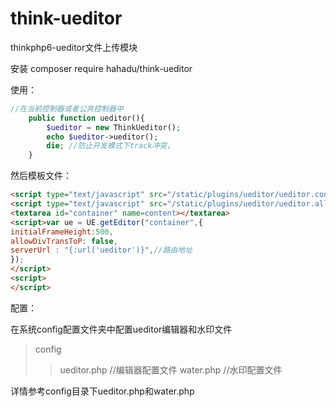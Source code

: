 # think-ueditor
thinkphp6-ueditor文件上传模块

安装 composer require hahadu/think-ueditor

使用：
```php
//在当前控制器或者公共控制器中
    public function ueditor(){
        $ueditor = new ThinkUeditor();
        echo $ueditor->ueditor(); 
        die; //防止开发模式下track冲突，
    }
``` 
然后模板文件：
```html
<script type="text/javascript" src="/static/plugins/ueditor/ueditor.config.js"></script>
<script type="text/javascript" src="/static/plugins/ueditor/ueditor.all.js"></script>
<textarea id="container" name=content></textarea>
<script>var ue = UE.getEditor("container",{
initialFrameHeight:500,
allowDivTransToP: false,
serverUrl : "{:url('ueditor')}",//路由地址
});
</script>
<script>
</script>
```
配置：

在系统config配置文件夹中配置ueditor编辑器和水印文件
>config
>>ueditor.php //编辑器配置文件
>>water.php //水印配置文件

详情参考config目录下ueditor.php和water.php